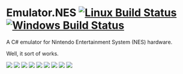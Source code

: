 # Emulator.NES [![Linux Build Status](https://travis-ci.org/Xyene/Emulator-.NES.svg?branch=master)](https://travis-ci.org/Xyene/Emulator-.NES) [![Windows Build Status](https://ci.appveyor.com/api/projects/status/gup13j6tw463siny?svg=true)](https://ci.appveyor.com/project/Xyene/emulator-nes)

 A C# emulator for Nintendo Entertainment System (NES) hardware.

Well, it sort of works.

![](http://i.imgur.com/aef0cM9.png) <!-- Donkey Kong -->
![](http://i.imgur.com/OjrvRmz.png) <!-- Super Mario Bros -->
![](http://i.imgur.com/OKPWHhP.png) <!-- Zelda -->
![](http://i.imgur.com/ot4FOwH.png) <!-- Castlevania -->
![](http://i.imgur.com/Xyfp0AZ.png) <!-- Castlevania 2 -->
![](http://i.imgur.com/aMmF3dM.png) <!-- Crazy Climber -->
![](http://i.imgur.com/9lBMzz8.png) <!-- Contra -->
![](http://i.imgur.com/9nF1RF0.png) <!-- Tetris -->
![](http://i.imgur.com/KGrhRwt.png) <!-- Senjou no Ookami -->
